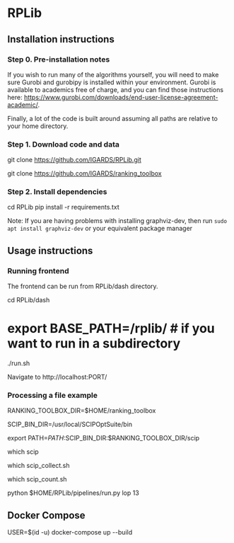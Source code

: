 # RPLib

## Installation instructions

### Step 0. Pre-installation notes
If you wish to run many of the algorithms yourself, you will need to make sure Gurobi and gurobipy is installed within your environment. Gurobi is available to academics free of charge, and you can find those instructions here: https://www.gurobi.com/downloads/end-user-license-agreement-academic/. 

Finally, a lot of the code is built around assuming all paths are relative to your home directory.

### Step 1. Download code and data
git clone https://github.com/IGARDS/RPLib.git

git clone https://github.com/IGARDS/ranking_toolbox

### Step 2. Install dependencies

cd RPLib
pip install -r requirements.txt

Note: If you are having problems with installing graphviz-dev, then run
`sudo apt install graphviz-dev`
or your equivalent package manager

## Usage instructions

### Running frontend
The frontend can be run from RPLib/dash directory.

cd RPLib/dash
# export BASE_PATH=/rplib/ # if you want to run in a subdirectory
./run.sh <PORT>
  
Navigate to http://localhost:PORT/
  
### Processing a file example
RANKING_TOOLBOX_DIR=$HOME/ranking_toolbox

SCIP_BIN_DIR=/usr/local/SCIPOptSuite/bin

export PATH=$PATH:$SCIP_BIN_DIR:$RANKING_TOOLBOX_DIR/scip

which scip

which scip_collect.sh

which scip_count.sh
  
python $HOME/RPLib/pipelines/run.py lop 13

## Docker Compose
USER=$(id -u) docker-compose up --build
